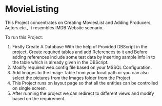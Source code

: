 # MovieListing
This Project concentrates on Creating MoviesList and Adding Producers, Actors etc., It resembles IMDB Website scenario.

To run this Project:
1. Firstly Create A Database With the help of Provided DBScript in the project, 
Create required tables and add References to it and Before adding references 
include some test data by inserting sample info in to the table which is already given in the DBScript.
2. Modify required web.config file based on your MSSQL Configuration.
3. Add Images to the Image Table from your local path or you can also select the pictures from the Images folder from the Project
4. This Project runs on layout page so that all the entities can be controlled on single screen.
5. After running the project we can redirect to different views and modify based on the requirement.
